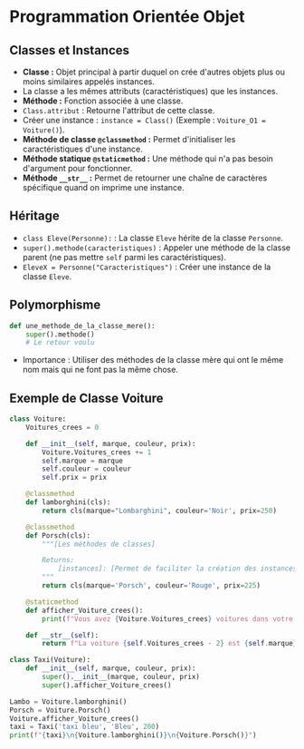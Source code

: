 
# Programmation Orientée Objet

## Classes et Instances
- **Classe :** Objet principal à partir duquel on crée d'autres objets plus ou moins similaires appelés instances.
- La classe a les mêmes attributs (caractéristiques) que les instances.
- **Méthode :** Fonction associée à une classe.
- `Class.attribut` : Retourne l'attribut de cette classe.
- Créer une instance : `instance = Class()` (Exemple : `Voiture_O1 = Voiture()`).
- **Méthode de classe `@classmethod` :** Permet d'initialiser les caractéristiques d'une instance.
- **Méthode statique `@staticmethod` :** Une méthode qui n'a pas besoin d'argument pour fonctionner.
- **Méthode `__str__` :** Permet de retourner une chaîne de caractères spécifique quand on imprime une instance.

## Héritage
- `class Eleve(Personne):` : La classe `Eleve` hérite de la classe `Personne`.
- `super().methode(caracteristiques)` : Appeler une méthode de la classe parent (ne pas mettre `self` parmi les caractéristiques).
- `EleveX = Personne("Caracteristiques")` : Créer une instance de la classe `Eleve`.

## Polymorphisme
```python
def une_methode_de_la_classe_mere():
    super().methode()
    # Le retour voulu
```

- Importance : Utiliser des méthodes de la classe mère qui ont le même nom mais qui ne font pas la même chose.

## Exemple de Classe Voiture
```python
class Voiture:
    Voitures_crees = 0

    def __init__(self, marque, couleur, prix):
        Voiture.Voitures_crees += 1
        self.marque = marque
        self.couleur = couleur
        self.prix = prix

    @classmethod
    def lamborghini(cls):
        return cls(marque="Lombarghini", couleur='Noir', prix=250)

    @classmethod
    def Porsch(cls):
        """[Les méthodes de classes]

        Returns:
            [instances]: [Permet de faciliter la création des instances]
        """
        return cls(marque='Porsch', couleur='Rouge', prix=225)

    @staticmethod
    def afficher_Voiture_crees():
        print(f"Vous avez {Voiture.Voitures_crees} voitures dans votre garage")

    def __str__(self):
        return f"La voiture {self.Voitures_crees - 2} est {self.marque} de couleur {self.couleur} et un prix = {self.prix}"

class Taxi(Voiture):
    def __init__(self, marque, couleur, prix):
        super().__init__(marque, couleur, prix)
        super().afficher_Voiture_crees()

Lambo = Voiture.lamborghini()
Porsch = Voiture.Porsch()
Voiture.afficher_Voiture_crees()
taxi = Taxi('taxi bleu', 'Bleu', 200)
print(f"{taxi}\n{Voiture.lamborghini()}\n{Voiture.Porsch()}")